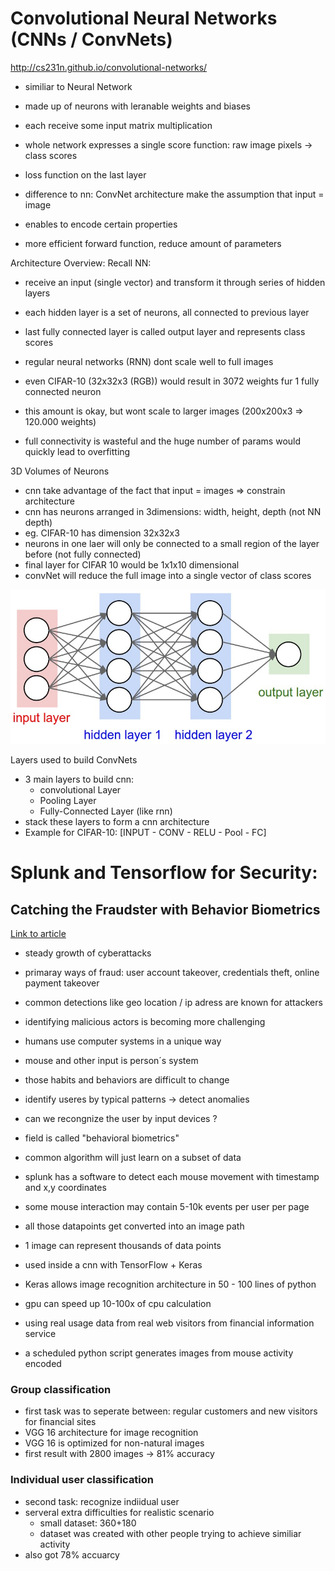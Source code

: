 # Convolutional Neural Networks (CNNs / ConvNets)
http://cs231n.github.io/convolutional-networks/


- similiar to Neural Network
- made up of neurons with leranable weights and biases
- each receive some input matrix multiplication
- whole network expresses a single score function: raw image pixels -> class scores 
- loss function on the last layer 

- difference to nn: ConvNet architecture make the assumption that input = image
- enables to encode certain properties
- more efficient forward function, reduce amount of parameters

Architecture Overview:
Recall NN:
- receive an input (single vector) and transform it through series of hidden layers
- each hidden layer is a set of neurons, all connected to previous layer
- last fully connected layer is called output layer and represents class scores

- regular neural networks (RNN) dont scale well to full images
- even CIFAR-10 (32x32x3 (RGB)) would result in 3072 weights fur 1 fully connected neuron
- this amount is okay, but wont scale to larger images (200x200x3 => 120.000 weights)
- full connectivity is wasteful and the huge number of params would quickly lead to overfitting

3D Volumes of Neurons
- cnn take advantage of the fact that input = images => constrain architecture
- cnn has neurons arranged in 3dimensions: width, height, depth (not NN depth)
- eg. CIFAR-10 has dimension 32x32x3
- neurons in one laer will only be connected to a small region of the layer before (not fully connected)
- final layer for CIFAR 10 would be 1x1x10 dimensional 
- convNet will reduce the full image into a single vector of class scores

![visual](./cnn_neural_net.jpeg)

Layers used to build ConvNets
- 3 main layers to build cnn: 
    - convolutional Layer
    - Pooling Layer
    - Fully-Connected Layer (like rnn)
- stack these layers to form a cnn architecture
- Example for CIFAR-10: [INPUT - CONV - RELU - Pool - FC]


# Splunk and Tensorflow for Security: 
## Catching the Fraudster with Behavior Biometrics

[Link to article](https://www.splunk.com/blog/2017/04/18/deep-learning-with-splunk-and-tensorflow-for-security-catching-the-fraudster-in-neural-networks-with-behavioral-biometrics.html)

- steady growth of cyberattacks
- primaray ways of fraud: user account takeover, credentials theft, online payment takeover 
- common detections like geo location / ip adress are known for attackers
- identifying malicious actors is becoming more challenging

- humans use computer systems in a unique way 
- mouse and other input is person´s system
- those habits and behaviors are difficult to change
- identify useres by typical patterns -> detect anomalies

- can we recongnize the user by input devices ? 
- field is called "behavioral biometrics"
- common algorithm will just learn on a subset of data 
- splunk has a software to detect each mouse movement with timestamp and x,y coordinates
- some mouse interaction may contain 5-10k events per user per page


- all those datapoints get converted into an image path
- 1 image can represent thousands of data points
- used inside a cnn with TensorFlow + Keras 
- Keras allows image recognition architecture in 50 - 100 lines of python
- gpu can speed up 10-100x of cpu calculation
- using real usage data from real web visitors from financial information service
- a scheduled python script generates images from mouse activity encoded

### Group classification

- first task was to seperate between: regular customers and new visitors for financial sites
- VGG 16 architecture for image recognition
- VGG 16 is optimized for non-natural images
- first result with 2800 images -> 81% accuracy

### Individual user classification

- second task: recognize indiidual user
- serveral extra difficulties for realistic scenario
  - small dataset: 360+180 
  - dataset was created with other people trying to achieve similiar activity
- also got 78% accuarcy